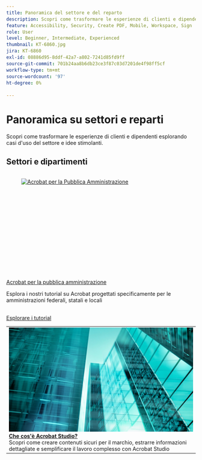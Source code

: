 ```yaml
---
title: Panoramica del settore e del reparto
description: Scopri come trasformare le esperienze di clienti e dipendenti esplorando casi d'uso del settore e idee stimolanti
feature: Accessibility, Security, Create PDF, Mobile, Workspace, Sign
role: User
level: Beginner, Intermediate, Experienced
thumbnail: KT-6860.jpg
jira: KT-6860
exl-id: 08886d95-8ddf-42a7-a802-7241d85fd9ff
source-git-commit: 701b24aa8b6db23ce3f87c03d7201de4f98ff5cf
workflow-type: tm+mt
source-wordcount: '97'
ht-degree: 0%

---
```


# Panoramica su settori e reparti

Scopri come trasformare le esperienze di clienti e dipendenti esplorando casi d&#39;uso del settore e idee stimolanti.

## Settori e dipartimenti

<!-- START CARDS HTML - DO NOT MODIFY BY HAND -->
<div class="columns">
    <div class="column is-half-tablet is-half-desktop is-one-third-widescreen" aria-label="Acrobat for government">
        <div class="card" style="height: 100%; display: flex; flex-direction: column; height: 100%;">
            <div class="card-image">
                <figure class="image x-is-16by9">
                    <a href="https://experienceleague.adobe.com/it/docs/document-cloud-learn/acrobat-learning/by-industry/gov/gov-overview" title="Acrobat per la Pubblica Amministrazione" target="_self" rel="referrer">
                        <img class="is-bordered-r-small" src="https://experienceleague.adobe.com/it/docs/document-cloud-learn/acrobat-learning/by-industry/media_1abe687622f66d3337ba5f1e48f787f436753c3bc.png?width=400&format=webply&optimize=medium" alt="Acrobat per la Pubblica Amministrazione"
                             style="width: 100%; aspect-ratio: 16 / 9; object-fit: cover; overflow: hidden; display: block; margin: auto;">
                    </a>
                </figure>
            </div>
            <div class="card-content is-padded-small" style="display: flex; flex-direction: column; flex-grow: 1; justify-content: space-between;">
                <div class="top-card-content">
                    <p class="headline is-size-6 has-text-weight-bold">
                        <a href="https://experienceleague.adobe.com/it/docs/document-cloud-learn/acrobat-learning/by-industry/gov/gov-overview" target="_self" rel="referrer" title="Acrobat per la Pubblica Amministrazione">Acrobat per la pubblica amministrazione</a>
                    </p>
                    <p class="is-size-6">Esplora i nostri tutorial su Acrobat progettati specificamente per le amministrazioni federali, statali e locali</p>
                </div>
                <a href="https://experienceleague.adobe.com/it/docs/document-cloud-learn/acrobat-learning/by-industry/gov/gov-overview" target="_self" rel="referrer" class="spectrum-Button spectrum-Button--outline spectrum-Button--primary spectrum-Button--sizeM" style="align-self: flex-start; margin-top: 1rem;">
                    <span class="spectrum-Button-label has-no-wrap has-text-weight-bold">Esplorare i tutorial</span>
                </a>
            </div>
        </div>
    </div>
</div>
<!-- END CARDS HTML - DO NOT MODIFY BY HAND -->

<table style="table-layout:fixed">
<tr>
  <td>
    <a href="../getting-started/acrobat-studio.md">
      <img alt="Cos’è Acrobat Studio" src="../assets/acrobat-studio.png" />
    </a>
    <div>
    <a href="../getting-started/acrobat-studio.md"><strong>Che cos'è Acrobat Studio?</strong></a>
    </div>
    Scopri come creare contenuti sicuri per il marchio, estrarre informazioni dettagliate e semplificare il lavoro complesso con Acrobat Studio
    <br>
  </td>
  </tr>
  </table>